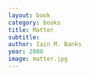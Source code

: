 ```yaml
---
layout: book
category: books
title: Matter
subtitle: 
author: Iain M. Banks
year: 2008
image: matter.jpg
---
```

